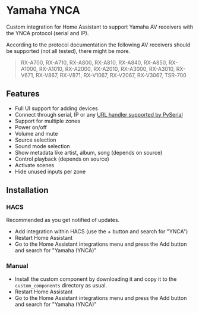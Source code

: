 # Yamaha YNCA

Custom integration for Home Assistant to support Yamaha AV receivers with the YNCA protocol (serial and IP).

According to the protocol documentation the following AV receivers should be supported (not all tested), there might be more.

> RX-A700, RX-A710, RX-A800, RX-A810, RX-A840, RX-A850, RX-A1000, RX-A1010, RX-A2000, RX-A2010, RX-A3000, RX-A3010, RX-V671, RX-V867, RX-V871, RX-V1067, RX-V2067, RX-V3067, TSR-700

## Features

* Full UI support for adding devices
* Connect through serial, IP or any [URL handler supported by PySerial](https://pyserial.readthedocs.io/en/latest/url_handlers.html)
* Support for multiple zones
* Power on/off
* Volume and mute
* Source selection
* Sound mode selection
* Show metadata like artist, album, song (depends on source)
* Control playback (depends on source)
* Activate scenes
* Hide unused inputs per zone

## Installation

### HACS

Recommended as you get notified of updates.

* Add integration within HACS (use the + button and search for "YNCA")
* Restart Home Assistant
* Go to the Home Assistant integrations menu and press the Add button and search for "Yamaha (YNCA)"

### Manual

* Install the custom component by downloading it and copy it to the `custom_components` directory as usual.
* Restart Home Assistant
* Go to the Home Assistant integrations menu and press the Add button and search for "Yamaha (YNCA)"
